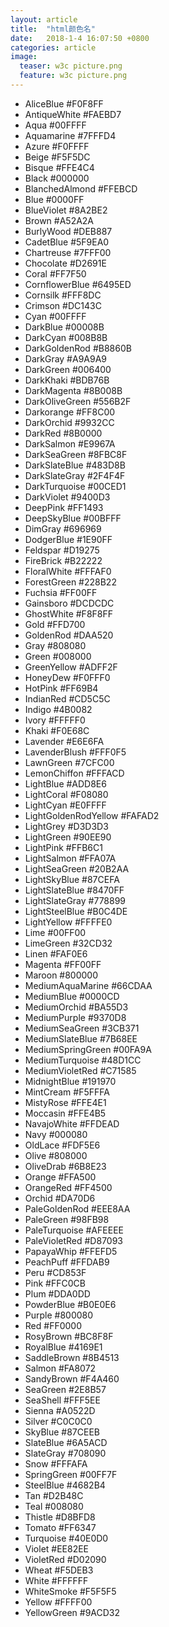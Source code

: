 ```yaml
---
layout: article
title:  "html颜色名"
date:   2018-1-4 16:07:50 +0800
categories: article
image:
  teaser: w3c picture.png
  feature: w3c picture.png
---
```


- AliceBlue 	#F0F8FF	 
- AntiqueWhite 	#FAEBD7	 
- Aqua 	#00FFFF	 
- Aquamarine 	#7FFFD4	 
- Azure 	#F0FFFF	 
- Beige 	#F5F5DC	 
- Bisque 	#FFE4C4	 
- Black 	#000000	 
- BlanchedAlmond 	#FFEBCD	 
- Blue 	#0000FF	 
- BlueViolet 	#8A2BE2	 
- Brown 	#A52A2A	 
- BurlyWood 	#DEB887	 
- CadetBlue 	#5F9EA0	 
- Chartreuse 	#7FFF00	 
- Chocolate 	#D2691E	 
- Coral 	#FF7F50	 
- CornflowerBlue 	#6495ED	 
- Cornsilk 	#FFF8DC	 
- Crimson 	#DC143C	 
- Cyan 	#00FFFF	 
- DarkBlue 	#00008B	 
- DarkCyan 	#008B8B	 
- DarkGoldenRod 	#B8860B	 
- DarkGray 	#A9A9A9	 
- DarkGreen 	#006400	 
- DarkKhaki 	#BDB76B	 
- DarkMagenta 	#8B008B	 
- DarkOliveGreen 	#556B2F	 
- Darkorange 	#FF8C00	 
- DarkOrchid 	#9932CC	 
- DarkRed 	#8B0000	 
- DarkSalmon 	#E9967A	 
- DarkSeaGreen 	#8FBC8F	 
- DarkSlateBlue 	#483D8B	 
- DarkSlateGray 	#2F4F4F	 
- DarkTurquoise 	#00CED1	 
- DarkViolet 	#9400D3	 
- DeepPink 	#FF1493	 
- DeepSkyBlue 	#00BFFF	 
- DimGray 	#696969	 
- DodgerBlue 	#1E90FF	 
- Feldspar 	#D19275	 
- FireBrick 	#B22222	 
- FloralWhite 	#FFFAF0	 
- ForestGreen 	#228B22	 
- Fuchsia 	#FF00FF	 
- Gainsboro 	#DCDCDC	 
- GhostWhite 	#F8F8FF	 
- Gold 	#FFD700	 
- GoldenRod 	#DAA520	 
- Gray 	#808080	 
- Green 	#008000	 
- GreenYellow 	#ADFF2F	 
- HoneyDew 	#F0FFF0	 
- HotPink 	#FF69B4	 
- IndianRed  	#CD5C5C	 
- Indigo  	#4B0082	 
- Ivory 	#FFFFF0	 
- Khaki 	#F0E68C	 
- Lavender 	#E6E6FA	 
- LavenderBlush 	#FFF0F5	 
- LawnGreen 	#7CFC00	 
- LemonChiffon 	#FFFACD	 
- LightBlue 	#ADD8E6	 
- LightCoral 	#F08080	 
- LightCyan 	#E0FFFF	 
- LightGoldenRodYellow 	#FAFAD2	 
- LightGrey 	#D3D3D3	 
- LightGreen 	#90EE90	 
- LightPink 	#FFB6C1	 
- LightSalmon 	#FFA07A	 
- LightSeaGreen 	#20B2AA	 
- LightSkyBlue 	#87CEFA	 
- LightSlateBlue 	#8470FF	 
- LightSlateGray 	#778899	 
- LightSteelBlue 	#B0C4DE	 
- LightYellow 	#FFFFE0	 
- Lime 	#00FF00	 
- LimeGreen 	#32CD32	 
- Linen 	#FAF0E6	 
- Magenta 	#FF00FF	 
- Maroon 	#800000	 
- MediumAquaMarine 	#66CDAA	 
- MediumBlue 	#0000CD	 
- MediumOrchid 	#BA55D3	 
- MediumPurple 	#9370D8	 
- MediumSeaGreen 	#3CB371	 
- MediumSlateBlue 	#7B68EE	 
- MediumSpringGreen 	#00FA9A	 
- MediumTurquoise 	#48D1CC	 
- MediumVioletRed 	#C71585	 
- MidnightBlue 	#191970	 
- MintCream 	#F5FFFA	 
- MistyRose 	#FFE4E1	 
- Moccasin 	#FFE4B5	 
- NavajoWhite 	#FFDEAD	 
- Navy 	#000080	 
- OldLace 	#FDF5E6	 
- Olive 	#808000	 
- OliveDrab 	#6B8E23	 
- Orange 	#FFA500	 
- OrangeRed 	#FF4500	 
- Orchid 	#DA70D6	 
- PaleGoldenRod 	#EEE8AA	 
- PaleGreen 	#98FB98	 
- PaleTurquoise 	#AFEEEE	 
- PaleVioletRed 	#D87093	 
- PapayaWhip 	#FFEFD5	 
- PeachPuff 	#FFDAB9	 
- Peru 	#CD853F	 
- Pink 	#FFC0CB	 
- Plum 	#DDA0DD	 
- PowderBlue 	#B0E0E6	 
- Purple 	#800080	 
- Red 	#FF0000	 
- RosyBrown 	#BC8F8F	 
- RoyalBlue 	#4169E1	 
- SaddleBrown 	#8B4513	 
- Salmon 	#FA8072	 
- SandyBrown 	#F4A460	 
- SeaGreen 	#2E8B57	 
- SeaShell 	#FFF5EE	 
- Sienna 	#A0522D	 
- Silver 	#C0C0C0	 
- SkyBlue 	#87CEEB	 
- SlateBlue 	#6A5ACD	 
- SlateGray 	#708090	 
- Snow 	#FFFAFA	 
- SpringGreen 	#00FF7F	 
- SteelBlue 	#4682B4	 
- Tan 	#D2B48C	 
- Teal 	#008080	 
- Thistle 	#D8BFD8	 
- Tomato 	#FF6347	 
- Turquoise 	#40E0D0	 
- Violet 	#EE82EE	 
- VioletRed 	#D02090	 
- Wheat 	#F5DEB3	 
- White 	#FFFFFF	 
- WhiteSmoke 	#F5F5F5	 
- Yellow 	#FFFF00	 
- YellowGreen 	#9ACD32

